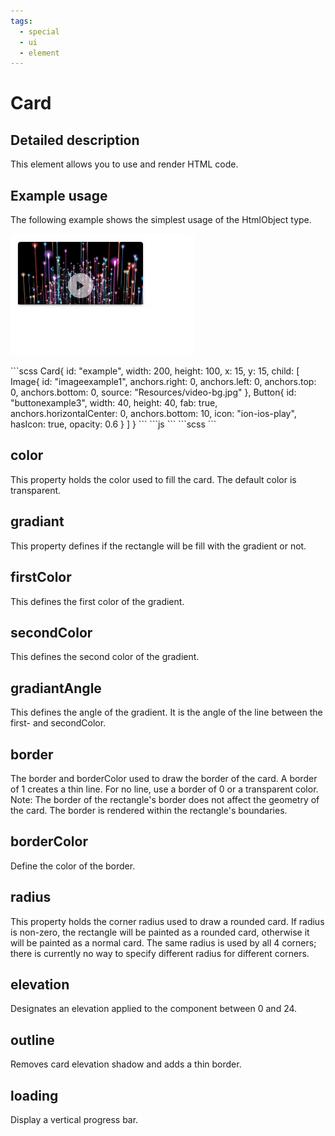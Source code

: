 ```yaml
---
tags:
  - special
  - ui
  - element
---
```

# Card

## Detailed description
This element allows you to use and render HTML code.

## Example usage
The following example shows the simplest usage of the HtmlObject type.

![alt text](./Card.gif)

<code-group>
<code-block title=".at" active>
```scss
Card{ 
  id: "example",
  width: 200,
  height: 100,
  x: 15,
  y: 15,
  child: [
    Image{    
      id: "imageexample1",
      anchors.right: 0,
      anchors.left: 0,
      anchors.top: 0,
      anchors.bottom: 0,
      source: "Resources/video-bg.jpg"
    },
    Button{    
      id: "buttonexample3",
      width: 40,
      height: 40,
      fab: true,
      anchors.horizontalCenter: 0,
      anchors.bottom: 10,
      icon: "ion-ios-play",
      hasIcon: true,
      opacity: 0.6
    }
  ]
}
```
</code-block>

<code-block title=".atObj">
```js
```
</code-block>

<code-block title=".atStyle">
```scss
```
</code-block>
</code-group>

## color <Badge text="color" type="tip" vertical="middle"/>
This property holds the color used to fill the card. The default color is transparent.

## gradiant <Badge text="bool" type="tip" vertical="middle"/>
This property defines if the rectangle will be fill with the gradient or not.

## firstColor <Badge text="color" type="tip" vertical="middle"/>
This defines the first color of the gradient.

## secondColor <Badge text="color" type="tip" vertical="middle"/>
This defines the second color of the gradient.

## gradiantAngle <Badge text="int(deg)" type="tip" vertical="middle"/>
This defines the angle of the gradient. It is the angle of the line between the first- and secondColor.

## border <Badge text="int" type="tip" vertical="middle"/>
The border and borderColor used to draw the border of the card. A border of 1 creates a thin line. For no line, use a border of 0 or a transparent color. Note: The border of the rectangle's border does not affect the geometry of the card. The border is rendered within the rectangle's boundaries.

## borderColor <Badge text="color" type="tip" vertical="middle"/>
Define the color of the border.

## radius <Badge text="int" type="tip" vertical="middle"/>
This property holds the corner radius used to draw a rounded card. If radius is non-zero, the rectangle will be painted as a rounded card, otherwise it will be painted as a normal card. The same radius is used by all 4 corners; there is currently no way to specify different radius for different corners.

## elevation <Badge text="int" type="tip" vertical="middle"/>
Designates an elevation applied to the component between 0 and 24.

## outline <Badge text="bool" type="tip" vertical="middle"/>
Removes card elevation shadow and adds a thin border.

## loading <Badge text="bool" type="tip" vertical="middle"/>
Display a vertical progress bar.
